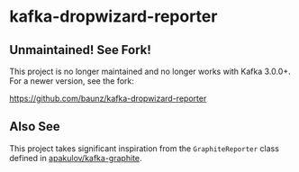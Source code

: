 # kafka-dropwizard-reporter

## Unmaintained! See Fork!

This project is no longer maintained and no longer works with Kafka 3.0.0+. For a newer version, see the fork:

https://github.com/baunz/kafka-dropwizard-reporter

## Also See

This project takes significant inspiration from the `GraphiteReporter` class
defined in [apakulov/kafka-graphite](https://github.com/apakulov/kafka-graphite).
